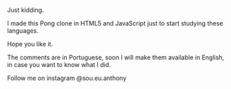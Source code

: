 Just kidding.

I made this Pong clone in HTML5 and JavaScript just to start studying these languages.

Hope you like it.

The comments are in Portuguese, soon I will make them available in English, in case you want to know what I did.

Follow me on instagram @sou.eu.anthony
